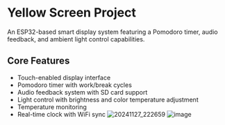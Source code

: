 # Yellow Screen Project

An ESP32-based smart display system featuring a Pomodoro timer, audio feedback, and ambient light control capabilities.

## Core Features

- Touch-enabled display interface
- Pomodoro timer with work/break cycles
- Audio feedback system with SD card support
- Light control with brightness and color temperature adjustment
- Temperature monitoring
- Real-time clock with WiFi sync
![20241127_222659](https://github.com/user-attachments/assets/18ac2bec-75ea-406c-8a08-e49ef53f285b)
![image](https://github.com/user-attachments/assets/b24030e6-402d-49e0-97ab-dddeed57e96e)
